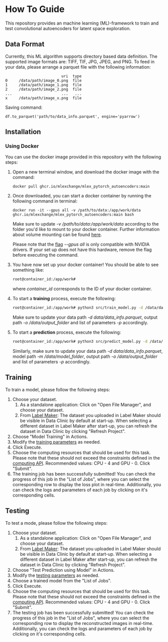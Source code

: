 <link rel="stylesheet" href="https://cdnjs.cloudflare.com/ajax/libs/font-awesome/4.7.0/css/font-awesome.min.css">

# How To Guide

This repository provides an machine learning (ML)-framework to train and test convolutional autoencoders for latent space exploration.

## Data Format
Currently, this ML algorithm supports directory based data definition. The supported image formats are: TIFF, TIF, JPG, JPEG, and PNG. To feed in your data, please arrange a parquet file with the following information:

```
                         uri  type
0     /data/path/image_0.png  file
1     /data/path/image_1.png  file
2     /data/path/image_2.png  file
...                      ...   ...
x     /data/path/image_x.png  file
```
Saving command:

```
df.to_parquet('path/to/data_info.parquet', engine='pyarrow')
```

## Installation

### Using Docker 
You can use the docker image provided in this repository with the following steps:

1. Open a new terminal window, and download the docker image with the command:
   ```
   docker pull ghcr.io/mlexchange/mlex_pytorch_autoencoders:main
   ```

2. Once downloaded, you can start a docker container by running the following command in terminal:
   ```
   docker run -it --gpus all -v /path/to/data:/app/work/data ghcr.io/mlexchange/mlex_pytorch_autoencoders:main bash
   ```
   Make sure to update *-v /path/to/data:/app/work/data* according to the folder you'd like to mount to your docker container. Further information about volume mounting can be found [here](https://docs.docker.com/storage/volumes/).
   
   Please note that the [flag](https://docs.docker.com/config/containers/resource_constraints/#expose-gpus-for-use) *--gpus all* is only compatible with NVIDIA drivers. If your set up does not have this hardware, remove the flag before executing the command.

3. You have now set up your docker container! You should be able to see something like:
   ```bash
   root@container_id:/app/work#
   ```
   where *container_id* corresponds to the ID of your docker container.

4. To start a **training** process, execute the following:
   ```bash
   root@container_id:/app/work# python3 src/train_model.py -d /data/data_info.parquet -o /data/output_folder -p {"target_width": 32, "target_height": 32, "shuffle": true, "batch_size": 32, "val_pct": 20, "latent_dim": 16, "depth": 3, "base_channel_size": 32, "num_epochs": 5, "optimizer": "AdamW", "criterion": "MSELoss", "learning_rate": 0.01, "seed": 32548}
   ```
   Make sure to update your data path *-d data/data_info.parquet*, output path *-o /data/output_folder* and list of parameters *-p* accordingly.

5. To start a **prediction** process, execute the following:
   ```bash
   root@container_id:/app/work# python3 src/predict_model.py -d /data/data_info.parquet -m /data/model_folder -o /data/output_folder -p {"target_width": 32, "target_height": 32, "batch_size": 32, "seed": 32548}
   ```
   Similarly, make sure to update your data path *-d data/data_info.parquet*, model path *-m /data/model_folder*, output path *-o /data/output_folder* and list of parameters *-p* accordingly.

## Training
To train a model, please follow the following steps:

1. Choose your dataset.
   1. As a standalone application: Click on "Open File Manager", and choose your dataset.
   2. From [Label Maker](https://github.com/mlexchange/mlex_dash_labelmaker_demo): The 
   dataset you uploaded in Label Maker should be visible in Data Clinic by default at start-up.
   When selecting a different dataset in Label Maker after start-up, you can refresh the 
   dataset in Data Clinic by clicking "Refresh Project".
2. Choose "Model Training" in Actions.
3. Modify the [training parameters](./concepts.md) as needed.
4. Click Execute.
5. Choose the computing resources that should be used for this task. Please note that 
these should not exceed the constraints defined in the [computing API](https://github.com/mlexchange/mlex_computing_api).
Recommended values: CPU - 4 and GPU - 0. Click "Submit".
6. The training job has been successfully submitted! You can check the progress of this
job in the "List of Jobs", where you can select the corresponding row to display the loss
plot in real-time. Additionally, you can check the logs and parameters of each job by 
clicking on it's corresponding cells.

## Testing
To test a mode, please follow the following steps:

1. Choose your dataset.
   1. As a standalone application: Click on "Open File Manager", and choose your dataset.
   2. From [Label Maker](https://github.com/mlexchange/mlex_dash_labelmaker_demo): The 
   dataset you uploaded in Label Maker should be visible in Data Clinic by default at start-up.
   When selecting a different dataset in Label Maker after start-up, you can refresh the 
   dataset in Data Clinic by clicking "Refresh Project".
2. Choose "Test Prediction using Model" in Actions.
3. Modify the [testing parameters](./concepts.md) as needed.
4. Choose a trained model from the "List of Jobs".
5. Click Execute.
6. Choose the computing resources that should be used for this task. Please note that 
these should not exceed the constraints defined in the [computing API](https://github.com/mlexchange/mlex_computing_api).
Recommended values: CPU - 4 and GPU - 0. Click "Submit".
7. The testing job has been successfully submitted! You can check the progress of this
job in the "List of Jobs", where you can select the corresponding row to display the 
reconstructed images in real-time. Additionally, you can check the logs and parameters 
of each job by clicking on it's corresponding cells.
